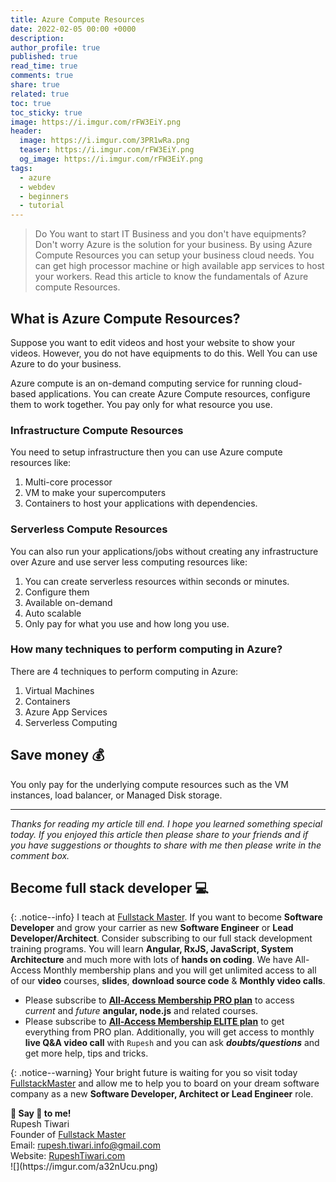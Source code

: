 ```yaml
---
title: Azure Compute Resources
date: 2022-02-05 00:00 +0000
description:
author_profile: true
published: true
read_time: true
comments: true
share: true
related: true
toc: true
toc_sticky: true
image: https://i.imgur.com/rFW3EiY.png
header:
  image: https://i.imgur.com/3PR1wRa.png
  teaser: https://i.imgur.com/rFW3EiY.png
  og_image: https://i.imgur.com/rFW3EiY.png
tags:
  - azure
  - webdev
  - beginners
  - tutorial
---
```


> Do You want to start IT Business and you don't have equipments? Don't worry Azure is the solution for your business. By using Azure Compute Resources you can setup your business cloud needs. You can get high processor machine or high available app services to host your workers. Read this article to know the fundamentals of Azure compute Resources.

## What is Azure Compute Resources?

Suppose you want to edit videos and host your website to show your videos. However, you do not have equipments to do this. Well You can use Azure to do your business.

Azure compute is an on-demand computing service for running cloud-based applications. You can create Azure Compute resources, configure them to work together. You pay only for what resource you use.

### Infrastructure Compute Resources

You need to setup infrastructure then you can use Azure compute resources like:

1. Multi-core processor
2. VM to make your supercomputers
3. Containers to host your applications with dependencies.

### Serverless Compute Resources

You can also run your applications/jobs without creating any infrastructure over Azure and use server less computing resources like:

1. You can create serverless resources within seconds or minutes.
2. Configure them
3. Available on-demand
4. Auto scalable
5. Only pay for what you use and how long you use.

### How many techniques to perform computing in Azure?

There are 4 techniques to perform computing in Azure:

1. Virtual Machines
2. Containers
3. Azure App Services
4. Serverless Computing

## Save money 💰

You only pay for the underlying compute resources such as the VM instances, load balancer, or Managed Disk storage.

---

_Thanks for reading my article till end. I hope you learned something special today. If you enjoyed this article then please share to your friends and if you have suggestions or thoughts to share with me then please write in the comment box._

## Become full stack developer 💻

{: .notice--info}
I teach at [Fullstack Master](https://www.fullstackmaster.net). If you want to become **Software Developer** and grow your carrier as new **Software Engineer** or **Lead Developer/Architect**. Consider subscribing to our full stack development training programs. You will learn **Angular, RxJS, JavaScript, System Architecture** and much more with lots of **hands on coding**. We have All-Access Monthly membership plans and you will get unlimited access to all of our **video** courses, **slides**, **download source code** & **Monthly video calls**.

- Please subscribe to **[All-Access Membership PRO plan](https://www.fullstackmaster.net/pro)** to access _current_ and _future_ **angular, node.js** and related courses.
- Please subscribe to **[All-Access Membership ELITE plan](https://www.fullstackmaster.net/elite)** to get everything from PRO plan. Additionally, you will get access to monthly **live Q&A video call** with `Rupesh` and you can ask **_doubts/questions_** and get more help, tips and tricks.

{: .notice--warning}
Your bright future is waiting for you so visit today [FullstackMaster](www.fullstackmaster.net) and allow me to help you to board on your dream software company as a new **Software Developer, Architect or Lead Engineer** role.

<div class="notice--success">
<strong>💖 Say 👋 to me!</strong>
<br>Rupesh Tiwari
<br>Founder of <a href="https://www.fullstackmaster.net">Fullstack Master </a>
<br>Email: <a href="mailto:rupesh.tiwari.info@gmail.com?subject=Hi">rupesh.tiwari.info@gmail.com</a>
<br>Website: <a href="https://www.rupeshtiwari.com">RupeshTiwari.com </a>
</div>
![](https://imgur.com/a32nUcu.png)
